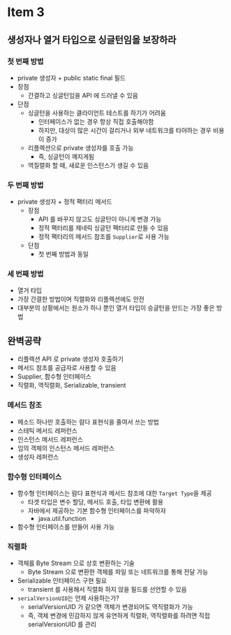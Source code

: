 # Item 3

## 생성자나 열거 타입으로 싱글턴임을 보장하라

### 첫 번째 방법

- private 생성자 + public static final 필드
- 장점
  - 간결하고 싱글턴임을 API 에 드러낼 수 있음
- 단점
  - 싱글턴을 사용하는 클라이언트 테스트를 하기가 어려움
    - 인터페이스가 없는 경우 항상 직접 호출해야함
    - 하지만, 대상이 많은 시간이 걸리거나 외부 네트워크를 타야하는 경우 비용이 증가
  - 리플렉션으로 private 생성자를 호출 가능
    - 즉, 싱글턴이 깨지게됨
  - 역질렬화 할 때, 새로운 인스턴스가 생길 수 있음

### 두 번째 방법

- private 생성자 + 정적 팩터리 메서드
  - 장점
    - API 를 바꾸지 않고도 싱글턴이 아니게 변경 가능
    - 정적 팩터리를 제네릭 싱글턴 팩터리로 만들 수 있음
    - 정적 팩터리의 메서드 참조를 `Supplier`로 사용 가능
  - 단점
    - 첫 번째 방법과 동일

### 세 번째 방법

- 열거 타입
- 가장 간결한 방법이며 직렬화와 리플렉션에도 안전
- 대부분의 상황에서는 원소가 하나 뿐인 열거 타입이 승글턴을 만드는 가장 좋은 방법

## 완벽공략

- 리플렉션 API 로 private 생성자 호출하기
- 메서드 참조를 공급자로 사용할 수 있음
- Supplier<T>, 함수형 인터페이스
- 직렬화, 역직렬화, Serializable, transient

### 메서드 참조

- 메소드 하나만 호출하는 람다 표현식을 줄여서 쓰는 방법
- 스테틱 메서드 레퍼런스
- 인스턴스 메서드 레퍼런스
- 임의 객체의 인스턴스 메서드 레퍼런스
- 생성자 레퍼런스

### 함수형 인터페이스

- 함수형 인터페이스는 람다 표현식과 메서드 참조에 대한 `Target Type`을 제공
  - 타겟 타입은 변수 할당, 메서드 호출, 타입 변환에 활용
  - 자바에서 제공하는 기본 함수형 인터페이스를 파악하자
    - java.util.function
- 함수형 인터페이스를 만들어 사용 가능

### 직렬화

- 객체를 Byte Stream 으로 상호 변환하는 기술
  - Byte Stream 으로 변환한 객체를 파일 또는 네트워크를 통해 전달 가능
- Serializable 인터페이스 구현 필요
  - transient 를 사용해서 직렬화 하지 않을 필드를 선언할 수 있음
- `serialVersionUID`는 언제 사용하는가?
  - serialVersionUID 가 같으면 객체가 변경되어도 역직렬화가 가능
  - 즉, 객체 변경에 민감하지 않게 유연하게 직렬화, 역직렬화를 하려면 직접 serialVersionUID 를 관리